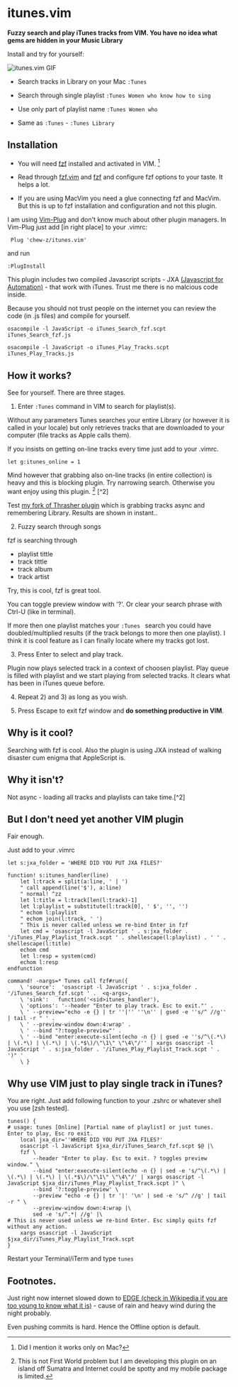 # itunes.vim
**Fuzzy search and play iTunes tracks from VIM. You have no idea what gems are hidden in your Music Library**

Install and try for yourself:

![itunes.vim GIF](gif/itunes.gif)

* Search tracks in Library on your Mac ```:Tunes ```

* Search through single playlist ```:Tunes Women who know how to sing ```

* Use only part of playlist name ```:Tunes Women who ```

* Same as ```:Tunes``` - ```:Tunes Library``` 


## Installation


* You will need [fzf](https://github.com/junegunn/fzf) installed and activated in VIM. [^6] 

* Read through [fzf.vim](https://github.com/junegunn/fzf.vim) and [fzf](https://github.com/junegunn/fzf) and configure fzf options to your taste. It helps a lot.

* If you are using MacVim you need a glue connecting fzf and MacVim. But this is up to fzf installation and configuration and not this plugin.

I am using [Vim-Plug](https://github.com/junegunn/vim-plug) and don't know much about other plugin managers. In Vim-Plug just add [in right place] to your .vimrc:

``` Plug 'chew-z/itunes.vim'```

and run


```:PlugInstall```

This plugin includes two compiled Javascript scripts - JXA [(Javascript for Automation)](https://gist.github.com/JMichaelTX/d29adaa18088572ce6d4) - that work with iTunes. Trust me there is no malcious code inside.

Because you should not trust people on the internet you can review the code (in .js files) and compile for yourself.

```
osacompile -l JavaScript -o iTunes_Search_fzf.scpt iTunes_Search_fzf.js

osacompile -l JavaScript -o iTunes_Play_Tracks.scpt iTunes_Play_Tracks.js
```

## How it works?

See for yourself. There are three stages. 

1) Enter ```:Tunes``` command in VIM to search for playlist(s). 

Without any parameters Tunes searches your entire Library (or however it is called in your locale) but only retrieves tracks that are downloaded to your computer (file tracks as Apple calls them).

If you insists on getting on-line tracks every time just add to your .vimrc.

```let g:itunes_online = 1``` 

Mind however that grabbing also on-line tracks (in entire collection) is heavy and this is blocking plugin. Try narrowing search. Otherwise you want enjoy using this plugin. [^1] [^2]

Test [my fork of Thrasher plugin](https://github.com/chew-z/thrasher) which is grabbing tracks async and remembering Library. Results are shown in instant..

2) Fuzzy search through songs

fzf is searching through

- playlist tittle
- track tittle
- track album
- track artist

Try, this is cool, fzf is great tool.

You can toggle preview window with '?'. Or clear your search phrase with Ctrl-U (like in terminal).

If more then one playlist matches your ```:Tunes ``` search you could have doubled/multiplied results (if the track belongs to more then one playlist). I think it is cool feature as I can finally locate where my tracks got lost.

3) Press Enter to select and play track.

Plugin now plays selected track in a context of choosen playlist. Play queue is filled with playlist and we start playing from selected tracks. It clears what has been in iTunes queue before.

4) Repeat 2) and 3) as long as you wish.

5) Press Escape to exit fzf window and **do something productive in VIM**.


## Why is it cool?

Searching with fzf is cool. Also the plugin is using JXA instead of walking disaster cum enigma that AppleScript is.

## Why it isn't?

Not async - loading all tracks and playlists can take time.[^2]


## But I don't need yet another VIM plugin


Fair enough.

Just add to your .vimrc

```
let s:jxa_folder = 'WHERE DID YOU PUT JXA FILES?'

function! s:itunes_handler(line)
    let l:track = split(a:line, ' | ')
    " call append(line('$'), a:line)
    " normal! ^zz
    let l:title = l:track[len(l:track)-1]
    let l:playlist = substitute(l:track[0], ' $', '', '')
    " echom l:playlist
    " echom join(l:track, ' ')
    " This is never called unless we re-bind Enter in fzf
    let cmd = 'osascript -l JavaScript ' . s:jxa_folder . '/iTunes_Play_Playlist_Track.scpt ' . shellescape(l:playlist) . ' ' . shellescape(l:title)
    echom cmd
    let l:resp = system(cmd)
    echom l:resp
endfunction

command! -nargs=* Tunes call fzf#run({
    \ 'source':  'osascript -l JavaScript ' . s:jxa_folder . '/iTunes_Search_fzf.scpt ' .  <q-args>,
    \ 'sink':   function('<sid>itunes_handler'),
    \ 'options': '--header "Enter to play track. Esc to exit."' . 
    \ ' --preview="echo -e {} | tr ''|'' ''\n'' | gsed -e ''s/^ //g'' | tail -r " ' .
    \ ' --preview-window down:4:wrap' . 
    \ ' --bind "?:toggle-preview"' .
    \ ' --bind "enter:execute-silent(echo -n {} | gsed -e ''s/^\(.*\) | \(.*\) | \(.*\) | \(.*$\)/\"\1\" \"\4\"/'' | xargs osascript -l JavaScript ' . s:jxa_folder . '/iTunes_Play_Playlist_Track.scpt ' .  ')" '
    \ }
```


## Why use VIM just to play single track in iTunes?


You are right. Just add following function to your .zshrc or whatever shell you use [zsh tested].

```
tunes() {
# usage: tunes [Online] [Partial name of playlist] or just tunes. Enter to play, Esc ro exit.
    local jxa_dir=''WHERE DID YOU PUT JXA FILES?'
    osascript -l JavaScript $jxa_dir/iTunes_Search_fzf.scpt $@ |\
    fzf \
        --header "Enter to play. Esc to exit. ? toggles preview window." \
        --bind "enter:execute-silent(echo -n {} | sed -e 's/^\(.*\) | \(.*\) | \(.*\) | \(.*$\)/\"\1\" \"\4\"/' | xargs osascript -l JavaScript $jxa_dir/iTunes_Play_Playlist_Track.scpt )" \
        --bind '?:toggle-preview' \
        --preview "echo -e {} | tr '|' '\n' | sed -e 's/^ //g' | tail -r " \
        --preview-window down:4:wrap |\
        sed -e 's/^.*| //g' |\
# This is never used unless we re-bind Enter. Esc simply quits fzf without any action.
    xargs osascript -l JavaScript $jxa_dir/iTunes_Play_Playlist_Track.scpt
}
```

Restart your Terminal/iTerm and type ```tunes```

## Footnotes.


[^0]: How do you create proper footnotes in this weird markdown flavour?

[^1]: This is not First World problem but I am developing this plugin on an island off Sumatra and Internet could be spotty and my mobile package is limited. 

Just right now internet slowed down to [EDGE (check in Wikipedia if you are too young to know what it is)](https://en.wikipedia.org/wiki/Enhanced_Data_Rates_for_GSM_Evolution) - cause of rain and heavy wind during the night probably. 

Even pushing commits is hard. Hence the Offline option is default. 

[^4]: fzf has multiline select feature so we can create ad hoc playlists and play queues. I am thinking about it.

[^5]: This is using ```--bind=execute-silent``` a bit esotheric (and damm difficult to debug) feature of fzf

[^6]: Did I mention it works only on Mac?
